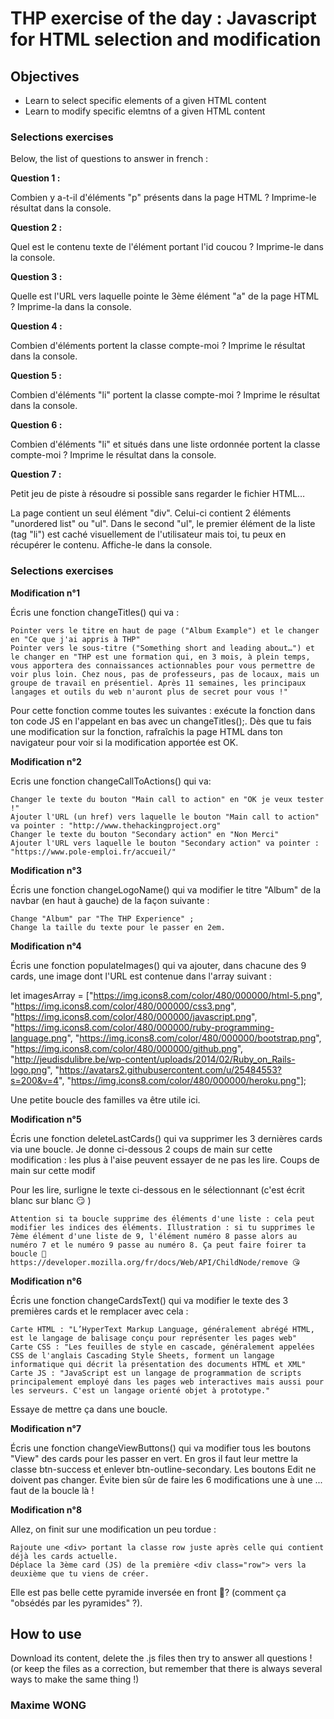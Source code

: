 # THP exercise of the day : Javascript for HTML selection and modification

## Objectives

- Learn to select specific elements of a given HTML content
- Learn to modify specific elemtns of a given HTML content

### Selections exercises

Below, the list of questions to answer in french :

__Question 1 :__

Combien y a-t-il d'éléments "p" présents dans la page HTML ? Imprime-le résultat dans la console.

__Question 2 :__

Quel est le contenu texte de l'élément portant l'id coucou ? Imprime-le dans la console.

__Question 3 :__

Quelle est l'URL vers laquelle pointe le 3ème élément "a" de la page HTML ? Imprime-la dans la console.

__Question 4 :__

Combien d'éléments portent la classe compte-moi ? Imprime le résultat dans la console.

__Question 5 :__

Combien d'éléments "li" portent la classe compte-moi ? Imprime le résultat dans la console.

__Question 6 :__

Combien d'éléments "li" et situés dans une liste ordonnée portent la classe compte-moi ? Imprime le résultat dans la console.

__Question 7 :__

Petit jeu de piste à résoudre si possible sans regarder le fichier HTML…

La page contient un seul élément "div". Celui-ci contient 2 éléments "unordered list" ou "ul". Dans le second "ul", le premier élément de la liste (tag "li") est caché visuellement de l'utilisateur mais toi, tu peux en récupérer le contenu. Affiche-le dans la console.

### Selections exercises

__Modification n°1__

Écris une fonction changeTitles() qui va :

    Pointer vers le titre en haut de page ("Album Example") et le changer en "Ce que j'ai appris à THP"
    Pointer vers le sous-titre ("Something short and leading about…") et le changer en "THP est une formation qui, en 3 mois, à plein temps, vous apportera des connaissances actionnables pour vous permettre de voir plus loin. Chez nous, pas de professeurs, pas de locaux, mais un groupe de travail en présentiel. Après 11 semaines, les principaux langages et outils du web n'auront plus de secret pour vous !"

Pour cette fonction comme toutes les suivantes : exécute la fonction dans ton code JS en l'appelant en bas avec un changeTitles();. Dès que tu fais une modification sur la fonction, rafraîchis la page HTML dans ton navigateur pour voir si la modification apportée est OK.

__Modification n°2__

Ecris une fonction changeCallToActions() qui va:

    Changer le texte du bouton "Main call to action" en "OK je veux tester !"
    Ajouter l'URL (un href) vers laquelle le bouton "Main call to action" va pointer : "http://www.thehackingproject.org"
    Changer le texte du bouton "Secondary action" en "Non Merci"
    Ajouter l'URL vers laquelle le bouton "Secondary action" va pointer : "https://www.pole-emploi.fr/accueil/"

__Modification n°3__

Écris une fonction changeLogoName() qui va modifier le titre "Album" de la navbar (en haut à gauche) de la façon suivante :

    Change "Album" par "The THP Experience" ;
    Change la taille du texte pour le passer en 2em.

__Modification n°4__

Écris une fonction populateImages() qui va ajouter, dans chacune des 9 cards, une image dont l'URL est contenue dans l'array suivant :

let imagesArray = ["https://img.icons8.com/color/480/000000/html-5.png", "https://img.icons8.com/color/480/000000/css3.png", "https://img.icons8.com/color/480/000000/javascript.png", "https://img.icons8.com/color/480/000000/ruby-programming-language.png", "https://img.icons8.com/color/480/000000/bootstrap.png", "https://img.icons8.com/color/480/000000/github.png", "http://jeudisdulibre.be/wp-content/uploads/2014/02/Ruby_on_Rails-logo.png", "https://avatars2.githubusercontent.com/u/25484553?s=200&v=4", "https://img.icons8.com/color/480/000000/heroku.png"];

Une petite boucle des familles va être utile ici.

__Modification n°5__

Écris une fonction deleteLastCards() qui va supprimer les 3 dernières cards via une boucle. Je donne ci-dessous 2 coups de main sur cette modification : les plus à l'aise peuvent essayer de ne pas les lire.
Coups de main sur cette modif

Pour les lire, surligne le texte ci-dessous en le sélectionnant (c'est écrit blanc sur blanc 😏 )

    Attention si ta boucle supprime des éléments d'une liste : cela peut modifier les indices des éléments. Illustration : si tu supprimes le 7ème élément d'une liste de 9, l'élément numéro 8 passe alors au numéro 7 et le numéro 9 passe au numéro 8. Ça peut faire foirer ta boucle 🤭
    https://developer.mozilla.org/fr/docs/Web/API/ChildNode/remove 😘

__Modification n°6__

Écris une fonction changeCardsText() qui va modifier le texte des 3 premières cards et le remplacer avec cela :

    Carte HTML : "L’HyperText Markup Language, généralement abrégé HTML, est le langage de balisage conçu pour représenter les pages web"
    Carte CSS : "Les feuilles de style en cascade, généralement appelées CSS de l'anglais Cascading Style Sheets, forment un langage informatique qui décrit la présentation des documents HTML et XML"
    Carte JS : "JavaScript est un langage de programmation de scripts principalement employé dans les pages web interactives mais aussi pour les serveurs. C'est un langage orienté objet à prototype."

Essaye de mettre ça dans une boucle.

__Modification n°7__

Écris une fonction changeViewButtons() qui va modifier tous les boutons "View" des cards pour les passer en vert. En gros il faut leur mettre la classe btn-success et enlever btn-outline-secondary. Les boutons Edit ne doivent pas changer. Évite bien sûr de faire les 6 modifications une à une ... faut de la boucle là !

__Modification n°8__

Allez, on finit sur une modification un peu tordue :

    Rajoute une <div> portant la classe row juste après celle qui contient déjà les cards actuelle.
    Déplace la 3ème card (JS) de la première <div class="row"> vers la deuxième que tu viens de créer.

Elle est pas belle cette pyramide inversée en front 👳? (comment ça "obsédés par les pyramides" ?).

## How to use

Download its content, delete the .js files then try to answer all questions ! (or keep the files as a correction, but remember that there is always several ways to make the same thing !)

### Maxime WONG